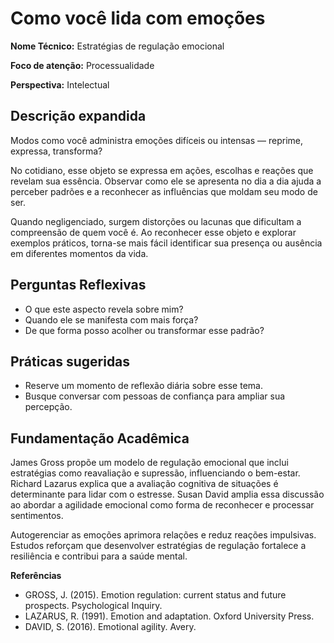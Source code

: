 # Como você lida com emoções

**Nome Técnico:** Estratégias de regulação emocional

**Foco de atenção:** Processualidade

**Perspectiva:** Intelectual

## Descrição expandida
Modos como você administra emoções difíceis ou intensas — reprime, expressa, transforma?

No cotidiano, esse objeto se expressa em ações, escolhas e reações que revelam sua essência. Observar como ele se apresenta no dia a dia ajuda a perceber padrões e a reconhecer as influências que moldam seu modo de ser.

Quando negligenciado, surgem distorções ou lacunas que dificultam a compreensão de quem você é. Ao reconhecer esse objeto e explorar exemplos práticos, torna-se mais fácil identificar sua presença ou ausência em diferentes momentos da vida.

## Perguntas Reflexivas
- O que este aspecto revela sobre mim?
- Quando ele se manifesta com mais força?
- De que forma posso acolher ou transformar esse padrão?

## Práticas sugeridas
- Reserve um momento de reflexão diária sobre esse tema.
- Busque conversar com pessoas de confiança para ampliar sua percepção.

## Fundamentação Acadêmica

James Gross propõe um modelo de regulação emocional que inclui estratégias como reavaliação e supressão, influenciando o bem-estar. Richard Lazarus explica que a avaliação cognitiva de situações é determinante para lidar com o estresse. Susan David amplia essa discussão ao abordar a agilidade emocional como forma de reconhecer e processar sentimentos.

Autogerenciar as emoções aprimora relações e reduz reações impulsivas. Estudos reforçam que desenvolver estratégias de regulação fortalece a resiliência e contribui para a saúde mental.

**Referências**
- GROSS, J. (2015). Emotion regulation: current status and future prospects. Psychological Inquiry.
- LAZARUS, R. (1991). Emotion and adaptation. Oxford University Press.
- DAVID, S. (2016). Emotional agility. Avery.
